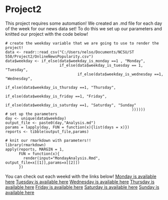 # Project2
This project requires some automation! We created an .md file for each day of the week for our news data set!
To do this we set up our parameters and knitted our project with the code below!

```{r setpar}
# create the weekday variable that we are going to use to render the project!
data <- readr::read_csv("C:/Users/nelso/Documents/NCSU/ST 558/Project2/OnlineNewsPopularity.csv")
data$weekday <- if_else(data$weekday_is_monday ==1 , "Monday",
                        if_else(data$weekday_is_tuesday == 1, "Tuesday",
                                if_else(data$weekday_is_wednesday ==1, "Wednesday",
                                        if_else(data$weekday_is_thursday ==1, "Thursday",
                                                if_else(data$weekday_is_friday ==1, "Friday",
                                                        if_else(data$weekday_is_saturday ==1, "Saturday", "Sunday"
                                                        ))))))
# set up the parameters
day <- unique(data$weekday)
output_file <- paste0(day,"Analysis.md")
params = lapply(day, FUN = function(x){list(days = x)})
reports <- tibble(output_file,params)

# knit our rmarkdown with parameters!!
library(rmarkdown)
apply(reports, MARGIN = 1,
      FUN = function(x){
        render(input="MondayAnalysis.Rmd", output_file=x[[1]],params=x[[2]])
      })
```


You can check out each weekd with the links below!
[Monday is available here](MondayAnalysis.md)
[Tuesday is available here](TuesdayAnalysis.md)
[Wednesday is available here](WednesdayAnalysis.md)
[Thursday is available here](ThursdayAnalysis.md)
[Friday is available here](FridayAnalysis.md)
[Saturday is available here](SaturdayAnalysis.md)
[Sunday is available here](SundayAnalysis.md)
